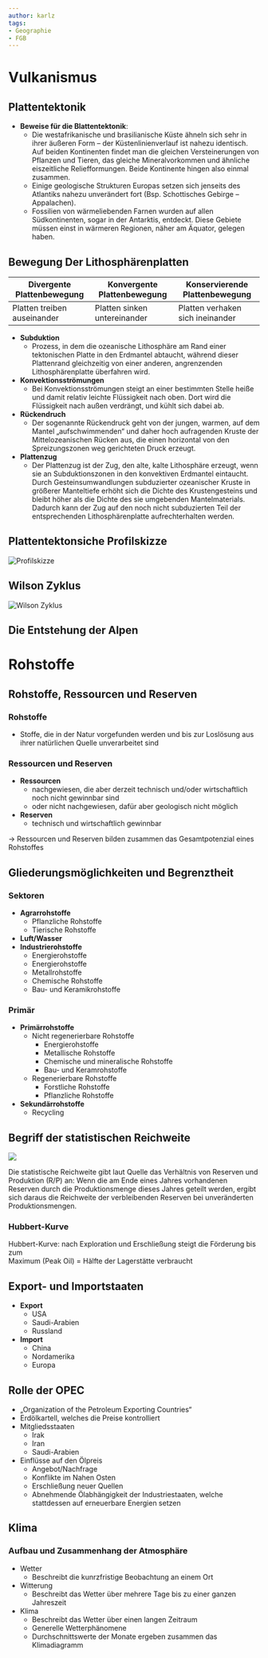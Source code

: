 ```yaml
---
author: karlz
tags:
- Geographie
- FGB
---
```


# Vulkanismus

## Plattentektonik

- **Beweise für die Blattentektonik**:
	-   Die westafrikanische und brasilianische Küste ähneln sich sehr in ihrer äußeren Form – der Küstenlinienverlauf ist nahezu identisch. Auf beiden Kontinenten findet man die gleichen Versteinerungen von Pflanzen und Tieren, das gleiche Mineralvorkommen und ähnliche eiszeitliche Reliefformungen. Beide Kontinente hingen also einmal zusammen.
	-   Einige geologische Strukturen Europas setzen sich jenseits des Atlantiks nahezu unverändert fort (Bsp. Schottisches Gebirge – Appalachen).
	-   Fossilien von wärmeliebenden Farnen wurden auf allen Südkontinenten, sogar in der Antarktis, entdeckt. Diese Gebiete müssen einst in wärmeren Regionen, näher am Äquator, gelegen haben.

## Bewegung Der Lithosphärenplatten

| Divergente Plattenbewegung  | Konvergente Plattenbewegung  | Konservierende Plattenbewegung   |
| --------------------------- | ---------------------------- | -------------------------------- |
| Platten treiben auseinander | Platten sinken untereinander | Platten verhaken sich ineinander |

- **Subduktion**
	- Prozess,  in dem die ozeanische Lithosphäre am Rand einer tektonischen Platte in den Erdmantel abtaucht, während dieser Plattenrand gleichzeitig von einer anderen, angrenzenden Lithosphärenplatte überfahren wird.
- **Konvektionsströmungen**
	- Bei Konvektionsströmungen steigt an einer bestimmten Stelle heiße und damit relativ leichte Flüssigkeit nach oben. Dort wird die Flüssigkeit nach außen verdrängt, und kühlt sich dabei ab.
- **Rückendruch**
	- Der sogenannte Rückendruck geht von der jungen, warmen, auf dem Mantel „aufschwimmenden“ und daher hoch aufragenden Kruste der Mittelozeanischen Rücken aus, die einen horizontal von den Spreizungszonen weg gerichteten Druck erzeugt.
- **Plattenzug**
	- Der Plattenzug ist der Zug, den alte, kalte Lithosphäre erzeugt, wenn sie an Subduktionszonen in den konvektiven Erdmantel eintaucht. Durch Gesteinsumwandlungen subduzierter ozeanischer Kruste in größerer Manteltiefe erhöht sich die Dichte des Krustengesteins und bleibt höher als die Dichte des sie umgebenden Mantelmaterials. Dadurch kann der Zug auf den noch nicht subduzierten Teil der entsprechenden Lithosphärenplatte aufrechterhalten werden.

## Plattentektonsiche Profilskizze

![Profilskizze](Working%20Materials/Vulkanismus/Profilskizze.png)

## Wilson Zyklus

![Wilson Zyklus](Working%20Materials/Vulkanismus/Wilson%20Zyklus.png)

## Die Entstehung der Alpen

# Rohstoffe

## Rohstoffe, Ressourcen und Reserven

### Rohstoffe

- Stoffe, die in der Natur vorgefunden werden und bis zur Loslösung aus ihrer natürlichen Quelle unverarbeitet sind

### Ressourcen und Reserven

- **Ressourcen**
	- nachgewiesen, die aber derzeit technisch und/oder wirtschaftlich noch nicht gewinnbar sind
	- oder nicht nachgewiesen, dafür aber geologisch nicht möglich
- **Reserven**
	- technisch und wirtschaftlich gewinnbar

→ Ressourcen und Reserven bilden zusammen das Gesamtpotenzial eines Rohstoffes

## Gliederungsmöglichkeiten und Begrenztheit

### Sektoren

- **Agrarrohstoffe**
	- Pflanzliche Rohstoffe
	- Tierische Rohstoffe
- **Luft/Wasser**
- **Industrierohstoffe**
	- Energierohstoffe
	- Energierohstoffe
	- Metallrohstoffe
	- Chemische Rohstoffe
	- Bau- und Keramikrohstoffe

### Primär

- **Primärrohstoffe**
	- Nicht regenerierbare Rohstoffe
		- Energierohstoffe
		- Metallische Rohstoffe
		- Chemische und mineralische Rohstoffe
		- Bau- und Keramrohstoffe
	- Regenerierbare Rohstoffe
		- Forstliche Rohstoffe
		- Pflanzliche Rohstoffe
- **Sekundärrohstoffe**
	- Recycling

## Begriff der statistischen Reichweite

![](Working%20Materials/Rohstoffe/Statistische%20Reichweite%20bei%20Rohöl.png)

Die statistische Reichweite gibt laut Quelle das Verhältnis von Reserven und Produktion (R/P) an: Wenn die am Ende eines Jahres vorhandenen Reserven durch die Produktionsmenge dieses Jahres geteilt werden, ergibt sich daraus die Reichweite der verbleibenden Reserven bei unveränderten Produktionsmengen.

### Hubbert-Kurve

Hubbert-Kurve: nach Exploration und Erschließung steigt die Förderung bis zum  
Maximum (Peak Oil) = Hälfte der Lagerstätte verbraucht

## Export- und Importstaaten

- **Export**
	- USA
	- Saudi-Arabien
	- Russland
- **Import**
	- China
	- Nordamerika
	- Europa

## Rolle der OPEC

- „Organization of the Petroleum Exporting Countries“
- Erdölkartell, welches die Preise kontrolliert
- Mitgliedsstaaten
	- Irak
	- Iran
	- Saudi-Arabien
- Einflüsse auf den Ölpreis
	- Angebot/Nachfrage
	- Konflikte im Nahen Osten
	- Erschließung neuer Quellen
	- Abnehmende Ölabhängigkeit der Industriestaaten, welche stattdessen auf erneuerbare Energien setzen

## Klima

### Aufbau und Zusammenhang der Atmosphäre

-  Wetter
	- Beschreibt die kunrzfristige Beobachtung an einem Ort
- Witterung
	- Beschreibt das Wetter über mehrere Tage bis zu einer ganzen Jahreszeit
- Klima
	- Beschreibt das Wetter über einen langen Zeitraum
	- Generelle Wetterphänomene
	- Durchschnittswerte der Monate ergeben zusammen das Klimadiagramm
